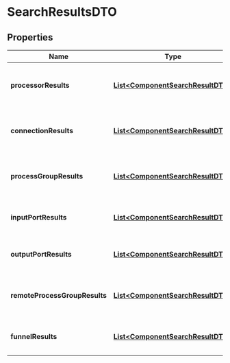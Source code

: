 
# SearchResultsDTO

## Properties
Name | Type | Description | Notes
------------ | ------------- | ------------- | -------------
**processorResults** | [**List&lt;ComponentSearchResultDTO&gt;**](ComponentSearchResultDTO.md) | The processors that matched the search. |  [optional]
**connectionResults** | [**List&lt;ComponentSearchResultDTO&gt;**](ComponentSearchResultDTO.md) | The connections that matched the search. |  [optional]
**processGroupResults** | [**List&lt;ComponentSearchResultDTO&gt;**](ComponentSearchResultDTO.md) | The process groups that matched the search. |  [optional]
**inputPortResults** | [**List&lt;ComponentSearchResultDTO&gt;**](ComponentSearchResultDTO.md) | The input ports that matched the search. |  [optional]
**outputPortResults** | [**List&lt;ComponentSearchResultDTO&gt;**](ComponentSearchResultDTO.md) | The output ports that matched the search. |  [optional]
**remoteProcessGroupResults** | [**List&lt;ComponentSearchResultDTO&gt;**](ComponentSearchResultDTO.md) | The remote process groups that matched the search. |  [optional]
**funnelResults** | [**List&lt;ComponentSearchResultDTO&gt;**](ComponentSearchResultDTO.md) | The funnels that matched the search. |  [optional]



